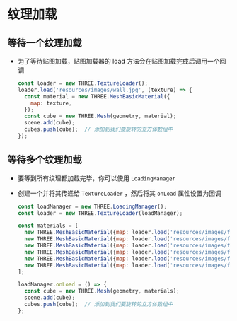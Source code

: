 # 纹理加载

## 等待一个纹理加载

+ 为了等待贴图加载，贴图加载器的 load 方法会在贴图加载完成后调用一个回调

  ```js
  const loader = new THREE.TextureLoader();
  loader.load('resources/images/wall.jpg', (texture) => {
    const material = new THREE.MeshBasicMaterial({
      map: texture,
    });
    const cube = new THREE.Mesh(geometry, material);
    scene.add(cube);
    cubes.push(cube);  // 添加到我们要旋转的立方体数组中
  });
  ```

## 等待多个纹理加载

+ 要等到所有纹理都加载完毕，你可以使用 `LoadingManager`
+ 创建一个并将其传递给 `TextureLoader` ，然后将其 `onLoad` 属性设置为回调

  ```js
  const loadManager = new THREE.LoadingManager();
  const loader = new THREE.TextureLoader(loadManager);

  const materials = [
    new THREE.MeshBasicMaterial({map: loader.load('resources/images/flower-1.jpg')}),
    new THREE.MeshBasicMaterial({map: loader.load('resources/images/flower-2.jpg')}),
    new THREE.MeshBasicMaterial({map: loader.load('resources/images/flower-3.jpg')}),
    new THREE.MeshBasicMaterial({map: loader.load('resources/images/flower-4.jpg')}),
    new THREE.MeshBasicMaterial({map: loader.load('resources/images/flower-5.jpg')}),
    new THREE.MeshBasicMaterial({map: loader.load('resources/images/flower-6.jpg')}),
  ];

  loadManager.onLoad = () => {
    const cube = new THREE.Mesh(geometry, materials);
    scene.add(cube);
    cubes.push(cube);  // 添加到我们要旋转的立方体数组中
  };
  ```
